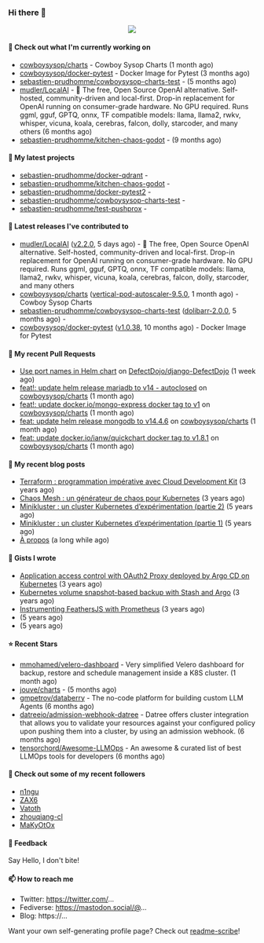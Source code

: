 ### Hi there 👋

<p align="center"><img src="https://github-readme-stats.vercel.app/api?username=sebastien-prudhomme&show_icons=true&locale=en"/></p>

#### 👷 Check out what I'm currently working on

- [cowboysysop/charts](https://github.com/cowboysysop/charts) - Cowboy Sysop Charts (1 month ago)
- [cowboysysop/docker-pytest](https://github.com/cowboysysop/docker-pytest) - Docker Image for Pytest (3 months ago)
- [sebastien-prudhomme/cowboysysop-charts-test](https://github.com/sebastien-prudhomme/cowboysysop-charts-test) -  (5 months ago)
- [mudler/LocalAI](https://github.com/mudler/LocalAI) - :robot: The free, Open Source OpenAI alternative. Self-hosted, community-driven and local-first. Drop-in replacement for OpenAI running on consumer-grade hardware. No GPU required. Runs ggml, gguf, GPTQ, onnx, TF compatible models: llama, llama2, rwkv, whisper, vicuna, koala, cerebras, falcon, dolly, starcoder, and many others (6 months ago)
- [sebastien-prudhomme/kitchen-chaos-godot](https://github.com/sebastien-prudhomme/kitchen-chaos-godot) -  (9 months ago)

#### 🌱 My latest projects

- [sebastien-prudhomme/docker-qdrant](https://github.com/sebastien-prudhomme/docker-qdrant) - 
- [sebastien-prudhomme/kitchen-chaos-godot](https://github.com/sebastien-prudhomme/kitchen-chaos-godot) - 
- [sebastien-prudhomme/docker-pytest2](https://github.com/sebastien-prudhomme/docker-pytest2) - 
- [sebastien-prudhomme/cowboysysop-charts-test](https://github.com/sebastien-prudhomme/cowboysysop-charts-test) - 
- [sebastien-prudhomme/test-pushprox](https://github.com/sebastien-prudhomme/test-pushprox) - 

#### 🔭 Latest releases I've contributed to

- [mudler/LocalAI](https://github.com/mudler/LocalAI) ([v2.2.0](https://github.com/mudler/LocalAI/releases/tag/v2.2.0), 5 days ago) - :robot: The free, Open Source OpenAI alternative. Self-hosted, community-driven and local-first. Drop-in replacement for OpenAI running on consumer-grade hardware. No GPU required. Runs ggml, gguf, GPTQ, onnx, TF compatible models: llama, llama2, rwkv, whisper, vicuna, koala, cerebras, falcon, dolly, starcoder, and many others
- [cowboysysop/charts](https://github.com/cowboysysop/charts) ([vertical-pod-autoscaler-9.5.0](https://github.com/cowboysysop/charts/releases/tag/vertical-pod-autoscaler-9.5.0), 1 month ago) - Cowboy Sysop Charts
- [sebastien-prudhomme/cowboysysop-charts-test](https://github.com/sebastien-prudhomme/cowboysysop-charts-test) ([dolibarr-2.0.0](https://github.com/sebastien-prudhomme/cowboysysop-charts-test/releases/tag/dolibarr-2.0.0), 5 months ago) - 
- [cowboysysop/docker-pytest](https://github.com/cowboysysop/docker-pytest) ([v1.0.38](https://github.com/cowboysysop/docker-pytest/releases/tag/v1.0.38), 10 months ago) - Docker Image for Pytest

#### 🔨 My recent Pull Requests

- [Use port names in Helm chart](https://github.com/DefectDojo/django-DefectDojo/pull/9190) on [DefectDojo/django-DefectDojo](https://github.com/DefectDojo/django-DefectDojo) (1 week ago)
- [feat!: update helm release mariadb to v14 - autoclosed](https://github.com/cowboysysop/charts/pull/574) on [cowboysysop/charts](https://github.com/cowboysysop/charts) (1 month ago)
- [feat!: update docker.io/mongo-express docker tag to v1](https://github.com/cowboysysop/charts/pull/573) on [cowboysysop/charts](https://github.com/cowboysysop/charts) (1 month ago)
- [feat: update helm release mongodb to v14.4.6](https://github.com/cowboysysop/charts/pull/572) on [cowboysysop/charts](https://github.com/cowboysysop/charts) (1 month ago)
- [feat: update docker.io/ianw/quickchart docker tag to v1.8.1](https://github.com/cowboysysop/charts/pull/571) on [cowboysysop/charts](https://github.com/cowboysysop/charts) (1 month ago)

#### 📜 My recent blog posts

- [Terraform : programmation impérative avec Cloud Development Kit](https://www.cowboysysop.com/post/terraform-programmation-imperative-avec-cloud-development-kit/) (3 years ago)
- [Chaos Mesh : un générateur de chaos pour Kubernetes](https://www.cowboysysop.com/post/chaos-mesh-un-generateur-de-chaos-pour-kubernetes/) (3 years ago)
- [Minikluster : un cluster Kubernetes d’expérimentation (partie 2)](https://www.cowboysysop.com/post/minikluster-un-cluster-kubernetes-d-experimentation-partie-2/) (5 years ago)
- [Minikluster : un cluster Kubernetes d’expérimentation (partie 1)](https://www.cowboysysop.com/post/minikluster-un-cluster-kubernetes-d-experimentation-partie-1/) (5 years ago)
- [À propos](https://www.cowboysysop.com/page/a-propos/) (a long while ago)

#### 📓 Gists I wrote

- [Application access control with OAuth2 Proxy deployed by Argo CD on Kubernetes](https://gist.github.com/c90af146c465305087d5f5a55990ca71) (3 years ago)
- [Kubernetes volume snapshot-based backup with Stash and Argo](https://gist.github.com/c53e870dc6b4987fefa4c36ea9f1187c) (3 years ago)
- [Instrumenting FeathersJS with Prometheus](https://gist.github.com/93ab307c8c03a9c5fdb1ff728f413855) (3 years ago)
- [](https://gist.github.com/9827398f4f792569e56351ac56e80b80) (5 years ago)
- [](https://gist.github.com/064f0ea019c9ff37b71ebc023c0a0c6b) (5 years ago)

#### ⭐ Recent Stars

- [mmohamed/velero-dashboard](https://github.com/mmohamed/velero-dashboard) - Very simplified Velero dashboard for backup, restore and schedule management inside a K8S cluster. (1 month ago)
- [jouve/charts](https://github.com/jouve/charts) -  (5 months ago)
- [gmpetrov/databerry](https://github.com/gmpetrov/databerry) - The no-code platform for building custom LLM Agents (6 months ago)
- [datreeio/admission-webhook-datree](https://github.com/datreeio/admission-webhook-datree) - Datree offers cluster integration that allows you to validate your resources against your configured policy upon pushing them into a cluster, by using an admission webhook. (6 months ago)
- [tensorchord/Awesome-LLMOps](https://github.com/tensorchord/Awesome-LLMOps) - An awesome &amp; curated list of best LLMOps tools for developers (6 months ago)

#### 👯 Check out some of my recent followers

- [n1ngu](https://github.com/n1ngu)
- [ZAX6](https://github.com/ZAX6)
- [Vatoth](https://github.com/Vatoth)
- [zhouqiang-cl](https://github.com/zhouqiang-cl)
- [MaKyOtOx](https://github.com/MaKyOtOx)

#### 💬 Feedback

Say Hello, I don't bite!

#### 📫 How to reach me

- Twitter: https://twitter.com/...
- Fediverse: https://mastodon.social/@...
- Blog: https://...

Want your own self-generating profile page? Check out [readme-scribe](https://github.com/muesli/readme-scribe)!
